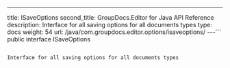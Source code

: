 ---
title: ISaveOptions
second_title: GroupDocs.Editor for Java API Reference
description: Interface for all saving options for all documents types
type: docs
weight: 54
url: /java/com.groupdocs.editor.options/isaveoptions/
---```
public interface ISaveOptions
```

Interface for all saving options for all documents types
